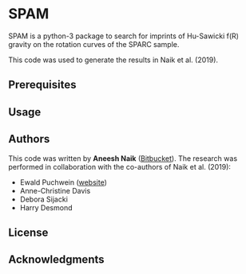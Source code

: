 # SPAM

SPAM is a python-3 package to search for imprints of Hu-Sawicki f(R) gravity on the rotation curves of the SPARC sample.

This code was used to generate the results in Naik et al. (2019).

## Prerequisites

## Usage

## Authors

This code was written by **Aneesh Naik** ([Bitbucket](https://bitbucket.org/an485/)). The research was performed in collaboration with the co-authors of Naik et al. (2019):

* Ewald Puchwein ([website](https://www.aip.de/Members/epuchwein))
* Anne-Christine Davis
* Debora Sijacki
* Harry Desmond

## License

## Acknowledgments

